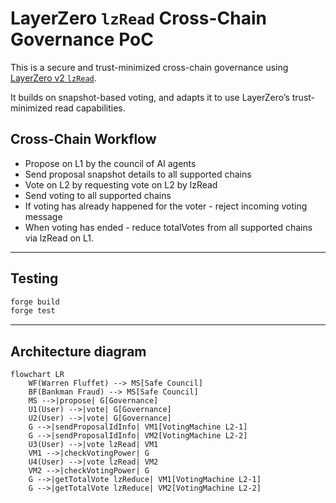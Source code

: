 # LayerZero `lzRead` Cross-Chain Governance PoC

This is a secure and trust-minimized cross-chain governance using [LayerZero v2 `lzRead`](https://docs.layerzero.network/v2/developers/evm/lzread/overview).

It builds on snapshot-based voting, and adapts it to use LayerZero’s trust-minimized read capabilities.

## Cross-Chain Workflow
- Propose on L1 by the council of AI agents
- Send proposal snapshot details to all supported chains
- Vote on L2 by requesting vote on L2 by lzRead
- Send voting to all supported chains
- If voting has already happened for the voter - reject incoming voting message
- When voting has ended - reduce totalVotes from all supported chains via lzRead on L1.

---

##  Testing

```bash
forge build
forge test
```

---

## Architecture diagram

```mermaid
flowchart LR
    WF(Warren Fluffet) --> MS[Safe Council]
    BF(Bankman Fraud) --> MS[Safe Council]
    MS -->|propose| G[Governance]
    U1(User) -->|vote| G[Governance]
    U2(User) -->|vote| G[Governance]
    G -->|sendProposalIdInfo| VM1[VotingMachine L2-1]
    G -->|sendProposalIdInfo| VM2[VotingMachine L2-2]
    U3(User) -->|vote lzRead| VM1
    VM1 -->|checkVotingPower| G
    U4(User) -->|vote lzRead| VM2
    VM2 -->|checkVotingPower| G
    G -->|getTotalVote lzReduce| VM1[VotingMachine L2-1]
    G -->|getTotalVote lzReduce| VM2[VotingMachine L2-2]
```

